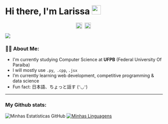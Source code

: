 # Hi there, I'm Larissa <img src="https://github.com/TheDudeThatCode/TheDudeThatCode/blob/master/Assets/Hi.gif" width="29px">
<p align="center">
<a href="https://www.instagram.com/larizvbg/" target="blank"><img align="center" src="https://www.pngmart.com/files/23/Instagram-Logo-Black-And-White-PNG-Pic.png" alt="apoorv__tyagi" height="20" width="20" /></a>&nbsp;
<a href="https://www.linkedin.com/in/larissa-vilasboas-gondim-332320374?utm_source=share&utm_campaign=share_via&utm_content=profile&utm_medium=ios_app" target="blank"><img align="center" src="https://cdn.jsdelivr.net/npm/simple-icons@3.0.1/icons/linkedin.svg" alt="apoorvtyagi" height="20" width="20" /></a>&nbsp;
</p>

![](https://camo.githubusercontent.com/992babdffd8c74a1502de375fbdf7e4d54773242/68747470733a2f2f6d656469612e67697068792e636f6d2f6d656469612f53576f536b4e36447854737a71494b4571762f67697068792e676966)

### 👩‍🎓 About Me:
- I'm currently studying Computer Science at **UFPB** (Federal University Of Paraíba)
- I will mostly use ```.py```,``` .cpp```, ```.jsx```
- I’m currently learning web development, competitive programming & data science
- Fun fact: 日本語、ちょっと話す 	(ᵔ◡ᵔ)


---
### My Github stats:
![Minhas Estatísticas GitHub](https://github-readme-stats.vercel.app/api?username=larissagondim&show_icons=true&theme=radical)
[![Minhas Linguagens](https://github-readme-stats.vercel.app/api/top-langs/?username=larissagondim&layout=compact&theme=radical)](https://github.com/anuraghazra/github-readme-stats)





